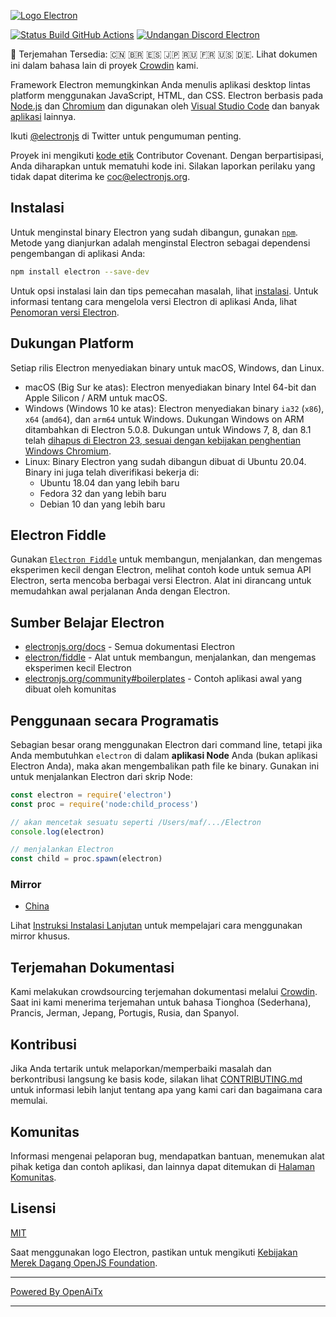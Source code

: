 [![Logo Electron](https://electronjs.org/images/electron-logo.svg)](https://electronjs.org)

[![Status Build GitHub Actions](https://github.com/electron/electron/actions/workflows/build.yml/badge.svg)](https://github.com/electron/electron/actions/workflows/build.yml)
[![Undangan Discord Electron](https://img.shields.io/discord/745037351163527189?color=%237289DA&label=chat&logo=discord&logoColor=white)](https://discord.gg/electronjs)

:memo: Terjemahan Tersedia: 🇨🇳 🇧🇷 🇪🇸 🇯🇵 🇷🇺 🇫🇷 🇺🇸 🇩🇪.
Lihat dokumen ini dalam bahasa lain di proyek [Crowdin](https://crowdin.com/project/electron) kami.

Framework Electron memungkinkan Anda menulis aplikasi desktop lintas platform
menggunakan JavaScript, HTML, dan CSS. Electron berbasis pada [Node.js](https://nodejs.org/) dan
[Chromium](https://www.chromium.org) dan digunakan oleh
[Visual Studio Code](https://github.com/Microsoft/vscode/) dan banyak [aplikasi](https://electronjs.org/apps) lainnya.

Ikuti [@electronjs](https://twitter.com/electronjs) di Twitter untuk pengumuman
penting.

Proyek ini mengikuti [kode etik](https://github.com/electron/electron/tree/main/CODE_OF_CONDUCT.md) Contributor Covenant.
Dengan berpartisipasi, Anda diharapkan untuk mematuhi kode ini. Silakan laporkan perilaku yang tidak dapat diterima ke [coc@electronjs.org](mailto:coc@electronjs.org).

## Instalasi

Untuk menginstal binary Electron yang sudah dibangun, gunakan [`npm`](https://docs.npmjs.com/).
Metode yang dianjurkan adalah menginstal Electron sebagai dependensi pengembangan di aplikasi Anda:

```sh
npm install electron --save-dev
```

Untuk opsi instalasi lain dan tips pemecahan masalah, lihat
[instalasi](docs/tutorial/installation.md). Untuk informasi tentang cara mengelola versi Electron di aplikasi Anda, lihat
[Penomoran versi Electron](docs/tutorial/electron-versioning.md).

## Dukungan Platform

Setiap rilis Electron menyediakan binary untuk macOS, Windows, dan Linux.

* macOS (Big Sur ke atas): Electron menyediakan binary Intel 64-bit dan Apple Silicon / ARM untuk macOS.
* Windows (Windows 10 ke atas): Electron menyediakan binary `ia32` (`x86`), `x64` (`amd64`), dan `arm64` untuk Windows. Dukungan Windows on ARM ditambahkan di Electron 5.0.8. Dukungan untuk Windows 7, 8, dan 8.1 telah [dihapus di Electron 23, sesuai dengan kebijakan penghentian Windows Chromium](https://www.electronjs.org/blog/windows-7-to-8-1-deprecation-notice).
* Linux: Binary Electron yang sudah dibangun dibuat di Ubuntu 20.04. Binary ini juga telah diverifikasi bekerja di:
  * Ubuntu 18.04 dan yang lebih baru
  * Fedora 32 dan yang lebih baru
  * Debian 10 dan yang lebih baru

## Electron Fiddle

Gunakan [`Electron Fiddle`](https://github.com/electron/fiddle)
untuk membangun, menjalankan, dan mengemas eksperimen kecil dengan Electron, melihat contoh kode untuk semua API Electron, serta
mencoba berbagai versi Electron. Alat ini dirancang untuk memudahkan awal perjalanan Anda dengan
Electron.

## Sumber Belajar Electron

* [electronjs.org/docs](https://electronjs.org/docs) - Semua dokumentasi Electron
* [electron/fiddle](https://github.com/electron/fiddle) - Alat untuk membangun, menjalankan, dan mengemas eksperimen kecil Electron
* [electronjs.org/community#boilerplates](https://electronjs.org/community#boilerplates) - Contoh aplikasi awal yang dibuat oleh komunitas

## Penggunaan secara Programatis

Sebagian besar orang menggunakan Electron dari command line, tetapi jika Anda membutuhkan `electron` di dalam
**aplikasi Node** Anda (bukan aplikasi Electron Anda), maka akan mengembalikan path file ke
binary. Gunakan ini untuk menjalankan Electron dari skrip Node:

```javascript
const electron = require('electron')
const proc = require('node:child_process')

// akan mencetak sesuatu seperti /Users/maf/.../Electron
console.log(electron)

// menjalankan Electron
const child = proc.spawn(electron)
```

### Mirror

* [China](https://npmmirror.com/mirrors/electron/)

Lihat [Instruksi Instalasi Lanjutan](https://www.electronjs.org/docs/latest/tutorial/installation#mirror) untuk mempelajari cara menggunakan mirror khusus.

## Terjemahan Dokumentasi

Kami melakukan crowdsourcing terjemahan dokumentasi melalui [Crowdin](https://crowdin.com/project/electron).
Saat ini kami menerima terjemahan untuk bahasa Tionghoa (Sederhana), Prancis, Jerman, Jepang, Portugis,
Rusia, dan Spanyol.

## Kontribusi

Jika Anda tertarik untuk melaporkan/memperbaiki masalah dan berkontribusi langsung ke basis kode, silakan lihat [CONTRIBUTING.md](CONTRIBUTING.md) untuk informasi lebih lanjut tentang apa yang kami cari dan bagaimana cara memulai.

## Komunitas

Informasi mengenai pelaporan bug, mendapatkan bantuan, menemukan alat pihak ketiga dan contoh aplikasi,
dan lainnya dapat ditemukan di [Halaman Komunitas](https://www.electronjs.org/community).

## Lisensi

[MIT](https://github.com/electron/electron/blob/main/LICENSE)

Saat menggunakan logo Electron, pastikan untuk mengikuti [Kebijakan Merek Dagang OpenJS Foundation](https://trademark-policy.openjsf.org/).

---

[Powered By OpenAiTx](https://github.com/OpenAiTx/OpenAiTx)

---